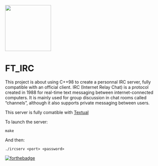 <img src="https://user-images.githubusercontent.com/105823790/171860148-c0b11827-51de-42e1-8213-e1e83249b081.png" width="150" height="150">

# FT_IRC

This project is about using C++98 to create a personnal IRC server, fully compatible with an official client. 
IRC (Internet Relay Chat) is a protocol created in 1988 for real-time text messaging between internet-connected computers. It is mainly used for group discussion in chat rooms called “channels”, although it also supports private messaging between users.

This server is fully comatible with [Textual](https://www.codeux.com/textual/)

To launch the server:
```
make
```
And then:
```
./ircserv <port> <password>
```

[![forthebadge](https://forthebadge.com/images/badges/made-with-c-plus-plus.svg)](https://forthebadge.com)
